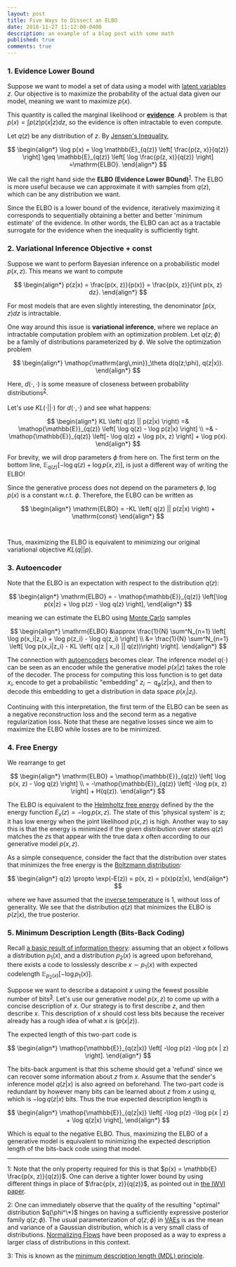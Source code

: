 ```yaml
---
layout: post
title: Five Ways to Dissect an ELBO
date: 2018-11-27 11:12:00-0400
description: an example of a blog post with some math
published: true
comments: true
---
```


### 1. Evidence Lower Bound

Suppose we want to model a set of data using a model with [latent variables](https://en.wikipedia.org/wiki/Latent_variable) $z$.
Our objective is to maximize the probability of the actual data given our model, meaning we want to maximize $p(x)$.

This quantity is called the marginal likelihood or [**evidence**](https://en.wikipedia.org/wiki/Marginal_likelihood).
A problem is that $p(x) = \int p(z)p(x|z)dz$, so the evidence is often intractable to even compute.

Let $q(z)$ be any distribution of $z$.
By [Jensen's Inequality](https://en.wikipedia.org/wiki/Jensen%27s_inequality),

$$ \begin{align*}
\log p(x) = \log \mathbb{E}_{q(z)} \left[ \frac{p(z, x)}{q(z)} \right]
\geq \mathbb{E}_{q(z)} \left[ \log \frac{p(z, x)}{q(z)} \right]
=\mathrm{ELBO}.
\end{align*} $$

We call the right hand side the **ELBO (Evidence Lower BOund)**<sup>[1](#foot1)</sup>.
The ELBO is more useful because we can approximate it with samples from $q(z)$, which can be any distribution we want.

Since the ELBO is a lower bound of the evidence, iteratively maximizing it corresponds to sequentially obtaining a better and better 'minimum estimate' of the evidence.
In other words, the ELBO can act as a tractable surrogate for the evidence when the inequality is sufficiently tight.

### 2. Variational Inference Objective + const

Suppose we want to perform Bayesian inference on a probabilistic model $p(x, z)$.
This means we want to compute

$$ \begin{align*}
p(z|x) = \frac{p(x, z)}{p(x)} = \frac{p(x, z)}{\int p(x, z) dz}.
\end{align*} $$

For most models that are even slightly interesting, the denominator $\int p(x, z) dz$ is intractable.

One way around this issue is **variational inference**, where we replace an intractable computation problem with an optimization problem.
Let $q(z; \phi)$ be a family of distributions parameterized by $\phi$.
We solve the optimization problem

$$ \begin{align*}
\mathop{\mathrm{arg\,min}}_\theta d(q(z;\phi), q(z|x)).
\end{align*} $$

Here, $d(\cdot, \cdot)$ is some measure of closeness between probability distributions<sup>[2](#foot2)</sup>.
<br><br>
Let's use $KL(\cdot || \cdot)$ for $d(\cdot, \cdot)$ and see what happens:

$$ \begin{align*}
KL \left( q(z) || p(z|x) \right)
=& \mathop{\mathbb{E}}_{q(z)} \left[ \log q(z) - \log p(z|x) \right] \\
=& - \mathop{\mathbb{E}}_{q(z)} \left[- \log q(z) + \log p(x, z) \right] + \log p(x).
\end{align*} $$

For brevity, we will drop parameters $\phi$ from here on.
The first term on the bottom line, $\mathop{\mathbb{E}}_{q(z)} \left[- \log q(z) + \log p(x, z) \right]$, is just a different way of writing the ELBO!

Since the generative process does not depend on the parameters $\phi$, $\log p(x)$ is a constant w.r.t. $\phi$.
Therefore, the ELBO can be written as

$$ \begin{align*}
\mathrm{ELBO}
= -KL \left( q(z) || p(z|x) \right) + \mathrm{const}
\end{align*} $$
<br><br>
Thus, maximizing the ELBO is equivalent to minimizing our original variational objective $KL(q || p)$.

### 3. Autoencoder

Note that the ELBO is an expectation with respect to the distribution $q(z)$:

$$ \begin{align*}
\mathrm{ELBO}
= - \mathop{\mathbb{E}}_{q(z)} \left[\log p(x|z) + \log p(z) - \log q(z) \right],
\end{align*} $$

meaning we can estimate the ELBO using [Monte Carlo](https://en.wikipedia.org/wiki/Monte_Carlo_integration) samples

$$ \begin{align*}
\mathrm{ELBO}
&\approx \frac{1}{N} \sum^N_{n=1} \left[ \log p(x_i|z_i) + \log p(z_i) - \log q(z_i) \right] \\
&= \frac{1}{N} \sum^N_{n=1} \left[ \log p(x_i|z_i) - KL \left( q(z | x_i) || q(z))\right) \right].
\end{align*} $$

The connection with [autoencoders](http://ufldl.stanford.edu/tutorial/unsupervised/Autoencoders/) becomes clear.
The inference model $q(\cdot)$ can be seen as an encoder while the generative model $p(x|z)$ takes the role of the decoder.
The process for computing this loss function is to get data $x_i$, encode to get a probabilistic "embedding" $z_i \sim q_\phi(z|x_i)$, and then to decode this embedding to get a distribution in data space $p(x_i | z_i)$.

Continuing with this interpretation, the first term of the ELBO can be seen as a negative reconstruction loss and the second term as a negative regularization loss.
Note that these are negative losses since we aim to maximize the ELBO while losses are to be minimized.

### 4. Free Energy

We rearrange to get

$$ \begin{align*}
\mathrm{ELBO} = \mathop{\mathbb{E}}_{q(z)} \left[ \log p(x, z) - \log q(z) \right] \\
= -\mathop{\mathbb{E}}_{q(z)} \left[ -\log p(x, z) \right] + H(q(z)).
\end{align*} $$

The ELBO is equivalent to the [Helmholtz free energy](https://en.wikipedia.org/wiki/Helmholtz_free_energy) defined by the the energy function $E_x(z)=-\log p(x, z)$.
The state of this 'physical system' is $z$; it has low energy when the joint likelihood $p(x, z)$ is high.
Another way to say this is that the energy is minimized if the given distribution over states $q(z)$ matches the $z$s that appear with the true data $x$ often according to our generative model $p(x, z)$.

As a simple consequence, consider the fact that the distribution over states that minimizes the free energy is the [Boltzmann distribution](https://en.wikipedia.org/wiki/Boltzmann_distribution):

$$ \begin{align*}
q(z) \propto \exp(-E(z)) = p(x, z) = p(x)p(z|x),
\end{align*} $$

where we have assumed that the [inverse temperature](https://en.wikipedia.org/wiki/Thermodynamic_beta) is $1$, without loss of generality.
We see that the distribution $q(z)$ that minimizes the ELBO is $p(z|x)$, the true posterior.

### 5. Minimum Description Length (Bits-Back Coding)

Recall [a basic result of information theory](https://en.wikipedia.org/wiki/Shannon%27s_source_coding_theorem):
assuming that an object $x$ follows a distribution $p_1(x)$, and a distribution $p_2(x)$ is agreed upon beforehand, there exists a code to losslessly describe $x \sim p_1(x)$ with expected codelength $\mathbb{E}_{p_2(x)} \left[- \log p_1(x) \right]$.

Suppose we want to describe a datapoint $x$ using the fewest possible number of bits<sup>[3](#foot3)</sup>.
Let's use our generative model $p(x, z)$ to come up with a concise description of $x$.
Our strategy is to first describe $z$, and then describe $x$.
This description of $x$ should cost less bits because the receiver already has a rough idea of what $x$ is ($p(x|z)$).

The expected length of this two-part code is

$$ \begin{align*}
\mathop{\mathbb{E}}_{q(z|x)} \left[ -\log p(z) -\log p(x | z) \right].
\end{align*} $$

The bits-back argument is that this scheme should get a 'refund' since we can recover some information about $z$ from $x$.
Assume that the sender's inference model $q(z|x)$ is also agreed on beforehand.
The two-part code is redundant by however many bits can be learned about $z$ from $x$ using $q$, which is $- \log q(z|x)$ bits.
Thus the true expected description length is

$$ \begin{align*}
\mathop{\mathbb{E}}_{q(z|x)} \left[
-\log p(z) -\log p(x | z) + \log q(z|x)  \right],
\end{align*} $$

Which is equal to the negative ELBO.
Thus, maximizing the ELBO of a generative model is equivalent to minimizing the expected description length of the bits-back code using that model.

-----
<a name="foot1">1</a>: Note that the only property required for this is that $p(x) = \mathbb{E} \frac{p(x, z)}{q(z)}$.
One can derive a tighter lower bound by using different things in place of $\frac{p(x, z)}{q(z)}$, as pointed out in [the IWVI paper](https://papers.nips.cc/paper/7699-importance-weighting-and-variational-inference.pdf).

<a name="foot2">2</a>: One can immediately observe that the quality of the resulting "optimal" distribution $q(\phi^\*)$ hinges on having a sufficiently expressive posterior family $q(z; \phi)$.
The usual parameterization of $q(z; \phi)$ in [VAEs](https://arxiv.org/abs/1312.6114) is as the mean and variance of a Gaussian distribution, which is a very small class of distributions.
[Normalizing Flows](http://proceedings.mlr.press/v37/rezende15.pdf) have been proposed as a way to express a larger class of distributions in this context.

<a name="foot3">3</a>: This is known as the [minimum description length (MDL) principle](https://en.wikipedia.org/wiki/Minimum_description_length).
